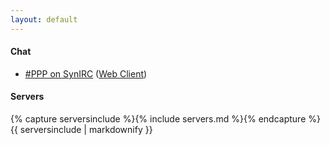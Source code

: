 ```yaml
---
layout: default
---
```


#### Chat
* [#PPP on SynIRC](irc://irc.synirc.net/ppp) ([Web Client](/irc/))

#### Servers
{% capture serversinclude %}{% include servers.md %}{% endcapture %}
{{ serversinclude | markdownify }}

<audio autoplay id="audio-intro">
	<source src="/assets/media/teamPegglePresents.mp3" type="audio/mpeg">
	Your browser does not support this audio format.
</audio>
